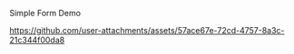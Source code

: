 Simple Form Demo


https://github.com/user-attachments/assets/57ace67e-72cd-4757-8a3c-21c344f00da8


